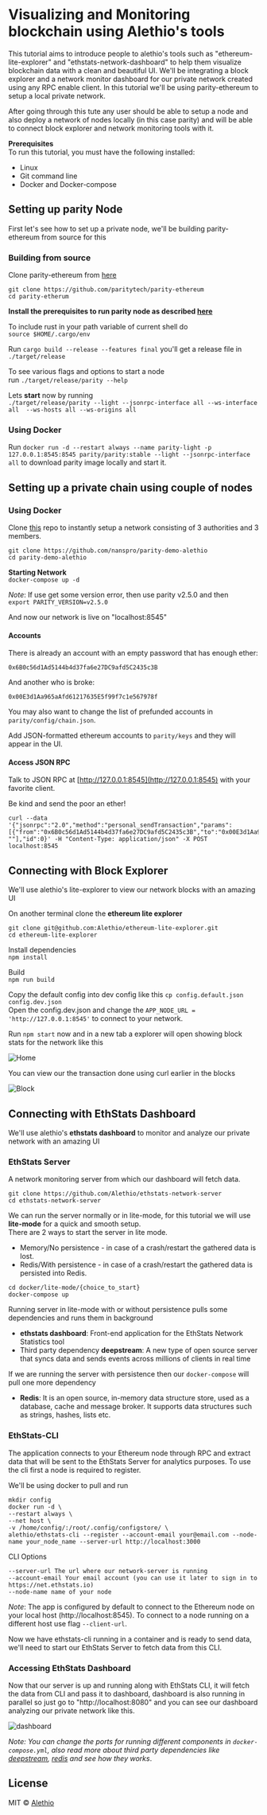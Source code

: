 # Visualizing and Monitoring blockchain using Alethio's tools
This tutorial aims to introduce people to alethio's tools such as "ethereum-lite-explorer" and "ethstats-network-dashboard" to help them visualize blockchain data with a clean and beautiful UI. We'll be integrating a block explorer and a network monitor dashboard for our private network created using any RPC enable client. In this tutorial we'll be using parity-ethereum to setup a local private network.

After going through this tute any user should be able to setup a node and also deploy a network of nodes locally (in this case parity) and will be able to connect block explorer and network monitoring tools with it.  

**Prerequisites**<br/>
To run this tutorial, you must have the following installed:

- Linux
- Git command line
- Docker and Docker-compose

## Setting up parity Node
First let's see how to set up a private node, we'll be building parity-ethereum from source for this

### Building from source

Clone parity-ethereum from [here](https://github.com/paritytech/parity-ethereum)
```
git clone https://github.com/paritytech/parity-ethereum
cd parity-etherum
```
**Install the prerequisites to run parity node as described [here](https://github.com/paritytech/parity-ethereum#build-dependencies)**

To include rust in your path variable of current shell do <br/>
`source $HOME/.cargo/env`

Run `cargo build --release --features final` you'll get a release file in `./target/release`

To see various flags and options to start a node <br/> 
run `./target/release/parity --help`

Lets **start** now by running<br/> 
`./target/release/parity --light --jsonrpc-interface all --ws-interface all  --ws-hosts all --ws-origins all`

### Using Docker 
Run `docker run -d --restart always --name parity-light -p 127.0.0.1:8545:8545 parity/parity:stable --light --jsonrpc-interface all` to download parity image locally and start it.


## Setting up a private chain using couple of nodes

### Using Docker
Clone [this](https://github.com/nanspro/parity-demo-alethio) repo to instantly setup a network consisting of 3 authorities and 3 members.
```
git clone https://github.com/nanspro/parity-demo-alethio
cd parity-demo-alethio
```

**Starting Network** <br/>
`docker-compose up -d`

_Note_: If use get some version error, then use parity v2.5.0 and then<br/>
`export PARITY_VERSION=v2.5.0`

And now our network is live on "localhost:8545"

#### Accounts
There is already an account with an empty password that has enough ether:

```
0x6B0c56d1Ad5144b4d37fa6e27DC9afd5C2435c3B
```

And another who is broke:
```
0x00E3d1Aa965aAfd61217635E5f99f7c1e567978f
```

You may also want to change the list of prefunded accounts in `parity/config/chain.json`.

Add JSON-formatted ethereum accounts to `parity/keys` and they will appear in the UI.

#### Access JSON RPC 
Talk to JSON RPC at [http://127.0.0.1:8545](http://127.0.0.1:8545) with your favorite client.

Be kind and send the poor an ether!

```
curl --data '{"jsonrpc":"2.0","method":"personal_sendTransaction","params":[{"from":"0x6B0c56d1Ad5144b4d37fa6e27DC9afd5C2435c3B","to":"0x00E3d1Aa965aAfd61217635E5f99f7c1e567978f","value":"0xde0b6b3a7640000"}, ""],"id":0}' -H "Content-Type: application/json" -X POST localhost:8545
```

## Connecting with Block Explorer
We'll use alethio's lite-explorer to view our network blocks with an amazing UI

On another terminal clone the **ethereum lite explorer**
```
git clone git@github.com:Alethio/ethereum-lite-explorer.git
cd ethereum-lite-explorer
```

Install dependencies<br/>
`npm install`

Build<br/>
`npm run build`

Copy the default config into dev config like this `cp config.default.json config.dev.json`<br/>
Open the config.dev.json and change the `APP_NODE_URL = 'http://127.0.0.1:8545'` to connect to your network.

Run `npm start` now and in a new tab a explorer will open showing block stats for the network like this

![Home](./static/home.png)

You can view our the transaction done using curl earlier in the blocks

![Block](./static/block.png)


## Connecting with EthStats Dashboard
We'll use alethio's **ethstats dashboard** to monitor and analyze our private network with an amazing UI

### EthStats Server
A network monitoring server from which our dashboard will fetch data.

```
git clone https://github.com/Alethio/ethstats-network-server
cd ethstats-network-server
```

We can run the server normally or in lite-mode, for this tutorial we will use **lite-mode** for a quick and smooth setup.<br/>
There are 2 ways to start the server in lite mode.

- Memory/No persistence - in case of a crash/restart the gathered data is lost.
- Redis/With persistence - in case of a crash/restart the gathered data is persisted into Redis.

```
cd docker/lite-mode/{choice_to_start}
docker-compose up
```

Running server in lite-mode with or without persistence pulls some dependencies and runs them in background
- **ethstats dashboard**: Front-end application for the EthStats Network Statistics tool  
- Third party dependency **deepstream**: A new type of open source server that syncs data and sends events across millions of clients in real time 

If we are running the server with persistence then our `docker-compose` will pull one more dependency 

- **Redis**: It is an open source, in-memory data structure store, used as a database, cache and message broker. It supports data structures such as strings, hashes, lists etc.

### EthStats-CLI

The application connects to your Ethereum node through RPC and extract data that will be sent to the EthStats Server for analytics purposes. To use the cli first a node is required to register.

We'll be using docker to pull and run
```
mkdir config
docker run -d \
--restart always \
--net host \
-v /home/config/:/root/.config/configstore/ \
alethio/ethstats-cli --register --account-email your@email.com --node-name your_node_name --server-url http://localhost:3000
```

CLI Options

```
--server-url The url where our network-server is running
--account-email Your email account (you can use it later to sign in to https://net.ethstats.io)
--node-name name of your node
```

_Note_: The app is configured by default to connect to the Ethereum node on your local host (http://localhost:8545). To connect to a node running on a different host use flag `--client-url`.

Now we have ethstats-cli running in a container and is ready to send data, we'll need to start our EthStats Server to fetch data from this CLI.

### Accessing EthStats Dashboard

Now that our server is up and running along with EthStats CLI, it will fetch the data from CLI and pass it to dashboard, dashboard is also running in parallel so just go to "http://localhost:8080" and you can see our dashboard analyzing our private network like this.

![dashboard](./static/dashboard.png)


_Note: You can change the ports for running different components in `docker-compose.yml`, also read more about third party dependencies like [deepstream](https://deepstreamhub.com/open-source/), [redis](https://redis.io/) and see how they works_. 


## License

MIT &copy; [Alethio](https://aleth.io)



